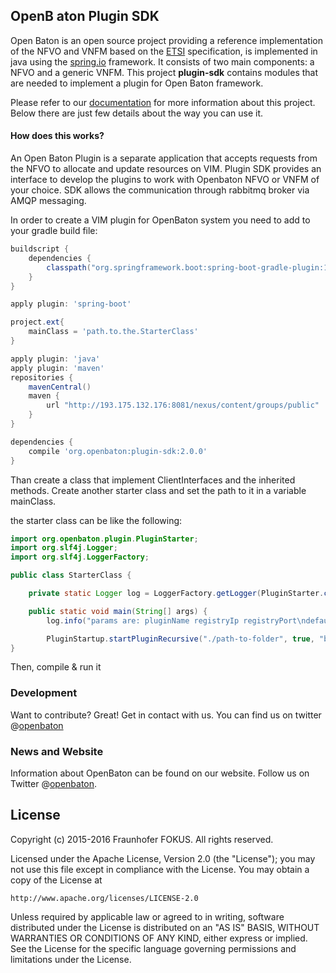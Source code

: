 OpenB aton Plugin SDK
----------------

Open Baton is an open source project providing a reference implementation of the NFVO and VNFM based on the [ETSI][NFV MANO] specification, is implemented in java using the [spring.io] framework. It consists of two main components: a NFVO and a generic VNFM. This project **plugin-sdk** contains modules that are needed to implement a plugin for Open Baton framework.

Please refer to our [documentation][vim-plugin] for more information about this project. Below there are just few details about the way you can use it.

#### How does this works? 

An Open Baton Plugin is a separate application that accepts requests from the NFVO to allocate and update resources on VIM. Plugin SDK provides an interface to develop the plugins to work with Openbaton NFVO or VNFM of your choice. SDK allows the communication through rabbitmq broker via AMQP messaging.

In order to create a VIM plugin for OpenBaton system you need to add to your gradle build file:

```gradle
buildscript {
    dependencies {
        classpath("org.springframework.boot:spring-boot-gradle-plugin:1.2.6.RELEASE")
    }
}

apply plugin: 'spring-boot'

project.ext{
	mainClass = 'path.to.the.StarterClass'
}

apply plugin: 'java'
apply plugin: 'maven'
repositories {
    mavenCentral()
    maven {
        url "http://193.175.132.176:8081/nexus/content/groups/public"
    }
}

dependencies {
    compile 'org.openbaton:plugin-sdk:2.0.0'
}
```

Than create a class that implement ClientInterfaces and the inherited methods.
Create another starter class and set the path to it in a variable mainClass.

the starter class can be like the following:

```java
import org.openbaton.plugin.PluginStarter;
import org.slf4j.Logger;
import org.slf4j.LoggerFactory;

public class StarterClass {

    private static Logger log = LoggerFactory.getLogger(PluginStarter.class);

    public static void main(String[] args) {
        log.info("params are: pluginName registryIp registryPort\ndefault is openstack-plugin localhost 1099");

        PluginStartup.startPluginRecursive("./path-to-folder", true, "broker-ip", "5672", 15, "admin", "openbaton", "15672");
}
```

Then, compile & run it

### Development

Want to contribute? Great! Get in contact with us. You can find us on twitter @[openbaton]

### News and Website
Information about OpenBaton can be found on our website. Follow us on Twitter @[openbaton].

## License

Copyright (c) 2015-2016 Fraunhofer FOKUS. All rights reserved.

Licensed under the Apache License, Version 2.0 (the "License");
you may not use this file except in compliance with the License.
You may obtain a copy of the License at

    http://www.apache.org/licenses/LICENSE-2.0

Unless required by applicable law or agreed to in writing, software
distributed under the License is distributed on an "AS IS" BASIS,
WITHOUT WARRANTIES OR CONDITIONS OF ANY KIND, either express or implied.
See the License for the specific language governing permissions and
limitations under the License.


[nfvo-link]: https://github.com/openbaton/NFVO
[generic-link]:https://github.com/openbaton/generic-vnfm
[client-link]: https://github.com/openbaton/openbaton-client
[vim-plugin]: http://openbaton.github.io/documentation/vim-plugin/
[spring.io]:https://spring.io/
[NFV MANO]:http://docbox.etsi.org/ISG/NFV/Open/Published/gs_NFV-MAN001v010101p%20-%20Management%20and%20Orchestration.pdf
[openbaton]:http://twitter.com/openbaton
